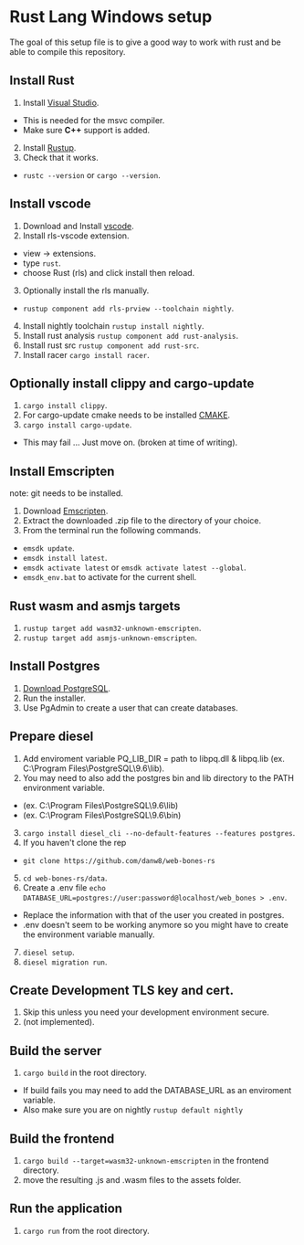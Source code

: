 # Rust Lang Windows setup

The goal of this setup file is to give a good way to work with rust and be able to compile this repository.

## Install Rust

1. Install [Visual Studio](https://www.visualstudio.com/).
  * This is needed for the msvc compiler.
  * Make sure **C++** support is added.
2. Install [Rustup](https://www.rust-lang.org/en-US/).
3. Check that it works.
  * `rustc --version` or `cargo --version`.

## Install vscode

1. Download and Install [vscode](https://www.visualstudio.com/).
2. Install rls-vscode extension.
  * view -> extensions.
  * type `rust`.
  * choose Rust (rls) and click install then reload.
3. Optionally install the rls manually.
  * `rustup component add rls-prview --toolchain nightly`.
4. Install nightly toolchain `rustup install nightly`.
5. Install rust analysis `rustup component add rust-analysis`.
6. Install rust src `rustup component add rust-src`.
7. Install racer `cargo install racer`.

## Optionally install clippy and cargo-update
1. `cargo install clippy`.
2. For cargo-update cmake needs to be installed [CMAKE](https://cmake.org/download/).
3. `cargo install cargo-update`.
  * This may fail ... Just move on. (broken at time of writing).

## Install Emscripten

note: git needs to be installed.

1. Download [Emscripten](https://kripken.github.io/emscripten-site/docs/getting_started/downloads.html).
2. Extract the downloaded .zip file to the directory of your choice.
3. From the terminal run the following commands.
  * `emsdk update`.
  * `emsdk install latest`.
  * `emsdk activate latest` or `emsdk activate latest --global`.
  * `emsdk_env.bat` to activate for the current shell.

## Rust wasm and asmjs targets

1. `rustup target add wasm32-unknown-emscripten`.
2. `rustup target add asmjs-unknown-emscripten`.

## Install Postgres

1. [Download PostgreSQL](https://www.postgresql.org/download/).
2. Run the installer.
3. Use PgAdmin to create a user that can create databases.

## Prepare diesel

1. Add enviroment variable PQ_LIB_DIR = path to libpq.dll & libpq.lib (ex. C:\Program Files\PostgreSQL\9.6\lib).
2. You may need to also add the postgres bin and lib directory to the PATH environment variable.
  * (ex. C:\Program Files\PostgreSQL\9.6\lib)
  * (ex. C:\Program Files\PostgreSQL\9.6\bin)
3. `cargo install diesel_cli --no-default-features --features postgres`.
4. If you haven't clone the rep
  * `git clone https://github.com/danw8/web-bones-rs`
5. `cd web-bones-rs/data`.
6. Create a .env file `echo DATABASE_URL=postgres://user:password@localhost/web_bones > .env`.
  * Replace the information with that of the user you created in postgres.
  * .env doesn't seem to be working anymore so you might have to create the environment variable manually.
7. `diesel setup`.
8. `diesel migration run`.

## Create Development TLS key and cert.

1. Skip this unless you need your development environment secure.
2. (not implemented).

## Build the server

1. `cargo build` in the root directory.
  * If build fails you may need to add the DATABASE_URL as an enviroment variable.
  * Also make sure you are on nightly `rustup default nightly`

## Build the frontend

1. `cargo build --target=wasm32-unknown-emscripten` in the frontend directory.
2. move the resulting .js and .wasm files to the assets folder.

## Run the application

1. `cargo run` from the root directory.